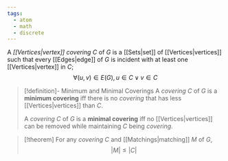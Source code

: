 ```yaml
---
tags:
  - atom
  - math
  - discrete
---
```

A *[[Vertices|vertex]] covering* $C$ of $G$ is a [[Sets|set]] of [[Vertices|vertices]] such that every [[Edges|edge]] of $G$ is incident with at least one [[Vertices|vertex]] in $C$;
$$\forall (u,v) \in E(G), u \in C \lor v \in C$$
> [!definition]- Minimum and Minimal Coverings
>  A *covering* $C$ of $G$ is a **minimum covering** iff there is no *covering* that has less [[Vertices|vertices]] than $C$.
>  
>  A *covering* $C$ of $G$ is a **minimal covering** iff no [[Vertices|vertices]] can be removed while maintaining $C$ being *covering*.

> [!theorem]
> For any *covering* $C$ and [[Matchings|matching]] $M$ of $G$,
> $$\left| M \right| \le \left| C \right|$$
